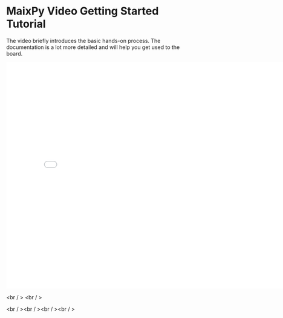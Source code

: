 MaixPy Video Getting Started Tutorial
========

The video briefly introduces the basic hands-on process. The documentation is a lot more detailed and will help you get used to the board.

<iframe width="800" height="600" src="//player.bilibili.com/player.html?aid=52613549&cid=92076022&page=1" scrolling="no" border="0" frameborder="no" framespacing="0" allowfullscreen="true"> </iframe>

<br / >
<br / >

<br / ><br / ><br / ><br / >